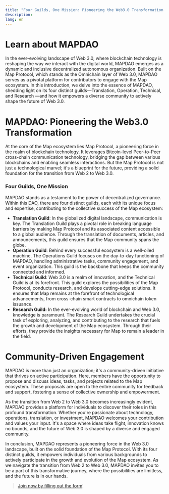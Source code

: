 ```yaml
---
title: "Four Guilds, One Mission: Pioneering the Web3.0 Transformation with MAPDAO"
description: 
lang: en
---
```


# Learn about MAPDAO

In the ever-evolving landscape of Web 3.0, where blockchain technology is reshaping the way we interact with the digital world, MAPDAO emerges as a dynamic and inclusive decentralized autonomous organization. Built on the Map Protocol, which stands as the Omnichain layer of Web 3.0, MAPDAO serves as a pivotal platform for contributors to engage with the Map ecosystem. In this introduction, we delve into the essence of MAPDAO, shedding light on its four distinct guilds—Translation, Operation, Technical, and Research —and how it empowers a diverse community to actively shape the future of Web 3.0.

# MAPDAO: Pioneering the Web3.0 Transformation

At the core of the Map ecosystem lies Map Protocol, a pioneering force in the realm of blockchain technology. It leverages Bitcoin-level Peer-to-Peer cross-chain communication technology, bridging the gap between various blockchains and enabling seamless interactions. But the Map Protocol is not just a technological marvel; it's a blueprint for the future, providing a solid foundation for the transition from Web 2 to Web 3.0.

### Four Guilds, One Mission

MAPDAO stands as a testament to the power of decentralized governance. Within this DAO, there are four distinct guilds, each with its unique focus and expertise, contributing to the collective success of the Map ecosystem:

- **Translation Guild**: In the globalized digital landscape, communication is key. The Translation Guild plays a pivotal role in breaking language barriers by making Map Protocol and its associated content accessible to a global audience. Through the translation of documents, articles, and announcements, this guild ensures that the Map community spans the globe.
- **Operation Guild**: Behind every successful ecosystem is a well-oiled machine. The Operations Guild focuses on the day-to-day functioning of MAPDAO, handling administrative tasks, community engagement, and event organization. This guild is the backbone that keeps the community connected and informed.
- **Technical Guild**: Web 3.0 is a realm of innovation, and the Technical Guild is at its forefront. This guild explores the possibilities of the Map Protocol, conducts research, and develops cutting-edge solutions. It ensures that Map remains at the forefront of technological advancements, from cross-chain smart contracts to omnichain token issuance.
- **Research Guild:** In the ever-evolving world of blockchain and Web 3.0, knowledge is paramount. The Research Guild undertakes the crucial task of exploring, analyzing, and contributing to the research that fuels the growth and development of the Map ecosystem. Through their efforts, they provide the insights necessary for Map to remain a leader in the field.

# Community-Driven Engagement

MAPDAO is more than just an organization; it's a community-driven initiative that thrives on active participation. Here, members have the opportunity to propose and discuss ideas, tasks, and projects related to the Map ecosystem. These proposals are open to the entire community for feedback and support, fostering a sense of collective ownership and empowerment.

As the transition from Web 2 to Web 3.0 becomes increasingly evident, MAPDAO provides a platform for individuals to discover their roles in this profound transformation. Whether you're passionate about technology, operations, translation, or investment, MAPDAO welcomes your contribution and values your input. It's a space where ideas take flight, innovation knows no bounds, and the future of Web 3.0 is shaped by a diverse and engaged community.

In conclusion, MAPDAO represents a pioneering force in the Web 3.0 landscape, built on the solid foundation of the Map Protocol. With its four distinct guilds, it empowers individuals from various backgrounds to actively participate in the growth and evolution of the Map ecosystem. As we navigate the transition from Web 2 to Web 3.0, MAPDAO invites you to be a part of this transformative journey, where the possibilities are limitless, and the future is in our hands.
> [Join now by filling out the form](https://tally.so/r/wgdPal)!
